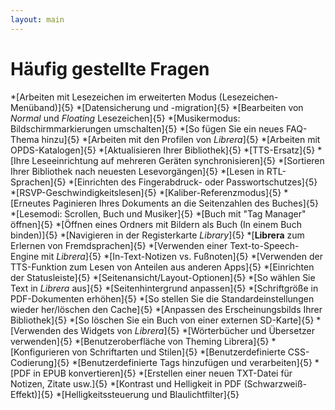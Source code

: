 ```yaml
---
layout: main
---
```


# Häufig gestellte Fragen

*[Arbeiten mit Lesezeichen im erweiterten Modus (Lesezeichen-Menüband)]{5}
*[Datensicherung und -migration]{5}
*[Bearbeiten von _Normal_ und _Floating_ Lesezeichen]{5}
*[Musikermodus: Bildschirmmarkierungen umschalten]{5}
*[So fügen Sie ein neues FAQ-Thema hinzu]{5}
*[Arbeiten mit den Profilen von _Librera_]{5}
*[Arbeiten mit OPDS-Katalogen]{5}
*[Aktualisieren Ihrer Bibliothek]{5}
*[TTS-Ersatz]{5}
*[Ihre Leseeinrichtung auf mehreren Geräten synchronisieren]{5}
*[Sortieren Ihrer Bibliothek nach neuesten Lesevorgängen]{5}
*[Lesen in RTL-Sprachen]{5}
*[Einrichten des Fingerabdruck- oder Passwortschutzes]{5}
*[RSVP-Geschwindigkeitslesen]{5}
*[Kaliber-Referenzmodus]{5}
*[Erneutes Paginieren Ihres Dokuments an die Seitenzahlen des Buches]{5}
*[Lesemodi: Scrollen, Buch und Musiker]{5}
*[Buch mit &quot;Tag Manager&quot; öffnen]{5}
*[Öffnen eines Ordners mit Bildern als Buch (In einem Buch binden)]{5}
*[Navigieren in der Registerkarte _Library_]{5}
*[**Librera** zum Erlernen von Fremdsprachen]{5}
*[Verwenden einer Text-to-Speech-Engine mit _Librera_]{5}
*[In-Text-Notizen vs. Fußnoten]{5}
*[Verwenden der TTS-Funktion zum Lesen von Anteilen aus anderen Apps]{5}
*[Einrichten der Statusleiste]{5}
*[Seitenansicht/Layout-Optionen]{5}
*[So wählen Sie Text in _Librera_ aus]{5}
*[Seitenhintergrund anpassen]{5}
*[Schriftgröße in PDF-Dokumenten erhöhen]{5}
*[So stellen Sie die Standardeinstellungen wieder her/löschen den Cache]{5}
*[Anpassen des Erscheinungsbilds Ihrer Bibliothek]{5}
*[So löschen Sie ein Buch von einer externen SD-Karte]{5}
*[Verwenden des Widgets von _Librera_]{5}
*[Wörterbücher und Übersetzer verwenden]{5}
*[Benutzeroberfläche von Theming Librera]{5}
*[Konfigurieren von Schriftarten und Stilen]{5}
*[Benutzerdefinierte CSS-Codierung]{5}
*[Benutzerdefinierte Tags hinzufügen und verarbeiten]{5}
*[PDF in EPUB konvertieren]{5}
*[Erstellen einer neuen TXT-Datei für Notizen, Zitate usw.]{5}
*[Kontrast und Helligkeit in PDF (Schwarzweiß-Effekt)]{5}
*[Helligkeitssteuerung und Blaulichtfilter]{5}
